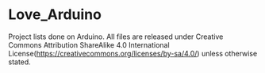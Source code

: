 # Love_Arduino
Project lists done on Arduino.
All files are released under Creative Commons Attribution ShareAlike 4.0 International License(https://creativecommons.org/licenses/by-sa/4.0/) unless otherwise stated.
